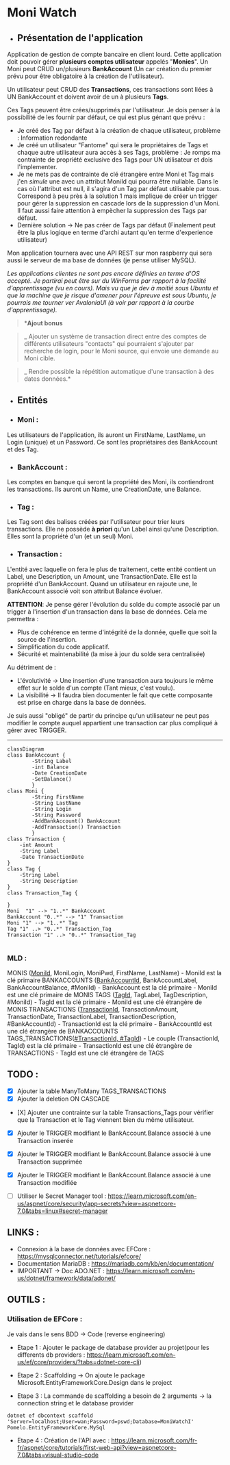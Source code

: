 # Moni Watch

  

-  ## Présentation de l'application

  

Application de gestion de compte bancaire en client lourd. Cette application doit pouvoir gérer **plusieurs comptes utilisateur** appelés "**Monies**". Un Moni peut CRUD un/plusieurs **BankAccount** (Un car création du premier prévu pour être obligatoire à la création de l'utilisateur).

Un utilisateur peut CRUD des **Transactions**, ces transactions sont liées à UN BankAccount et doivent avoir de un à plusieurs **Tags**.

Ces Tags peuvent être crées/supprimés par l'utilisateur. Je dois penser à la possibilité de les fournir par défaut, ce qui est plus génant que prévu :
- Je créé des Tag par défaut à la création de chaque utilisateur, problème : Information redondante
- Je créé un utilisateur "Fantome" qui sera le propriétaires de Tags et chaque autre utilisateur aura accès à ses Tags, problème : Je romps ma contrainte de propriété exclusive des Tags pour UN utilisateur et dois l'implementer.
- Je ne mets pas de contrainte de clé étrangère entre Moni et Tag mais j'en *simule* une avec un attribut MoniId qui pourra être nullable. Dans le cas où l'attribut est null, il s'agira d'un Tag par défaut utilisable par tous. Correspond à peu près à la solution 1 mais implique de créer un trigger pour gérer la suppression en cascade lors de la suppression d'un Moni. Il faut aussi faire attention à empècher la suppression des Tags par défaut. 
- Dernière solution -> Ne pas créer de Tags par défaut (Finalement peut être la plus logique en terme d'archi autant qu'en terme d'experience utilisateur)

Mon application tournera avec une API REST sur mon raspberry qui sera aussi le serveur de ma base de données (je pense utiliser MySQL).

*Les applications clientes ne sont pas encore définies en terme d'OS accepté. Je partirai peut être sur du WinForms par rapport à la facilité d'apprentissage (vu en cours). Mais vu que je dev à moitié sous Ubuntu et que la machine que je risque d'amener pour l'épreuve est sous Ubuntu, je pourrais me tourner ver AvaloniaUI (à voir par rapport à la courbe d'apprentissage).*

  

> ***Ajout bonus**

>_ Ajouter un système de transaction direct entre des comptes de différents utilisateurs "contacts" qui pourraient s'ajouter par recherche de login, pour le Moni source, qui envoie une demande au Moni cible.

>_ Rendre possible la répétition automatique d'une transaction à des dates données.*

  

-  ## Entités

-  ### Moni :

Les utilisateurs de l'application, ils auront un FirstName, LastName, un Login (unique) et un Password. Ce sont les propriétaires des BankAccount et des Tag.

-  ### BankAccount :

Les comptes en banque qui seront la propriété des Moni, ils contiendront les transactions. Ils auront un Name, une CreationDate, une Balance.

-  ### Tag :

Les Tag sont des balises créées par l'utilisateur pour trier leurs transactions. Elle ne possède **à priori** qu'un Label ainsi qu'une Description. Elles sont la propriété d'un (et un seul) Moni.

-  ### Transaction :

L'entité avec laquelle on fera le plus de traitement, cette entité contient un Label, une Description, un Amount, une TransactionDate. Elle est la propriété d'un BankAccount. Quand un utilisateur en rajoute une, le BankAccount associé voit son attribut Balance évoluer.

**ATTENTION**: Je pense gérer l'évolution du solde du compte associé par un trigger à l'insertion d'un transaction dans la base de données.
Cela me permettra :
- Plus de cohérence en terme d'intégrité de la donnée, quelle que soit la source de l'insertion.
- Simplification du code applicatif.
- Sécurité et maintenabilité (la mise à jour du solde sera centralisée)

Au détriment de :
- L'évolutivité -> Une insertion d'une transaction aura toujours le même effet sur le solde d'un compte (Tant mieux, c'est voulu).
- La visibilité -> Il faudra bien documenter le fait que cette composante est prise en charge dans la base de données.
	
Je suis aussi "obligé" de partir du principe qu'un utilisateur ne peut pas modifier le compte auquel appartient une transaction car plus compliqué à gérer avec TRIGGER.

----------------------------------------------


```mermaid
classDiagram
class BankAccount {
		-String Label
		-int Balance
		-Date CreationDate
		-SetBalance()
		}
class Moni {
		-String FirstName
		-String LastName
		-String Login
		-String Password
		-AddBankAccount() BankAccount
		-AddTransaction() Transaction
		}
class Transaction {
	-int Amount
	-String Label
	-Date TransactionDate	
}
class Tag {
	-String Label
	-String Description
}
class Transaction_Tag {
	
}
Moni  "1" --> "1..*" BankAccount
BankAccount "0..*" --> "1" Transaction
Moni "1" --> "1..*" Tag
Tag "1" ..> "0..*" Transaction_Tag
Transaction "1" ..> "0..*" Transaction_Tag
		
```

### MLD :
MONIS (<u>MoniId</u>, MoniLogin, MoniPwd, FirstName, LastName)
    - MoniId est la clé primaire
BANKACCOUNTS (<u>BankAccountId</u>, BankAccountLabel, BankAccountBalance, #MoniId)
    - BankAccount est la clé primaire
    - MoniId est une clé primaire de MONIS
TAGS (<u>TagId</u>, TagLabel, TagDescription, #MoniId)
    - TagId est la clé primaire
    - MoniId est une clé étrangère de MONIS
TRANSACTIONS (<u>TransactionId</u>, TransactionAmount, TransactionDate, TransactionLabel, TransactionDescription, #BankAccountId)
    - TransactionId est la clé primaire
    - BankAccountId est une clé étrangère de BANKACCOUNTS
TAGS_TRANSACTIONS(<u>#TransactionId, #TagId</u>)
    - Le couple (TransactionId, TagId) est la clé primaire
    - TransactionId est une clé étrangère de TRANSACTIONS
    - TagId est une clé étrangère de TAGS


## TODO :

- [X] Ajouter la table ManyToMany TAGS_TRANSACTIONS
- [X] Ajouter la deletion ON CASCADE
- [X] Ajouter une contrainte sur la table Transactions_Tags pour vérifier que la Transaction et le Tag viennent bien du même utilisateur.
- [X] Ajouter le TRIGGER modifiant le BankAccount.Balance associé à une Transaction inserée
- [X] Ajouter le TRIGGER modifiant le BankAccount.Balance associé à une Transaction supprimée 
- [X] Ajouter le TRIGGER modifiant le BankAccount.Balance associé à une Transaction modifiée 
- [ ] Utiliser le Secret Manager tool : https://learn.microsoft.com/en-us/aspnet/core/security/app-secrets?view=aspnetcore-7.0&tabs=linux#secret-manager


## LINKS :
- Connexion à la base de données avec EFCore : https://mysqlconnector.net/tutorials/efcore/
- Documentation MariaDB : https://mariadb.com/kb/en/documentation/
- IMPORTANT -> Doc ADO.NET : https://learn.microsoft.com/en-us/dotnet/framework/data/adonet/

## OUTILS :
### Utilisation de EFCore :
Je vais dans le sens BDD -> Code (reverse engineering)
- Etape 1 : Ajouter le package de database provider au projet(pour les differents db providers : https://learn.microsoft.com/en-us/ef/core/providers/?tabs=dotnet-core-cli)

- Etape 2 : Scaffolding -> On ajoute le package Microsoft.EntityFrameworkCore.Design dans le project

- Etape 3 : La commande de scaffolding a besoin de 2 arguments -> la connection string et le database provider

```dotnet ef dbcontext scaffold 'Server=localhost;User=wan;Password=pswd;Database=MoniWatchI' Pomelo.EntityFrameworkCore.MySql```

- Etape 4 : Création de l'API avec : https://learn.microsoft.com/fr-fr/aspnet/core/tutorials/first-web-api?view=aspnetcore-7.0&tabs=visual-studio-code
